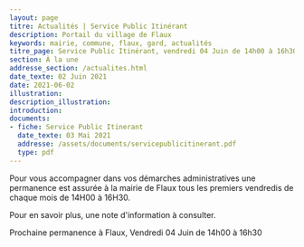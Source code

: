 ```yaml
---
layout: page
titre: Actualités | Service Public Itinérant
description: Portail du village de Flaux
keywords: mairie, commune, flaux, gard, actualités
titre_page: Service Public Itinérant, vendredi 04 Juin de 14h00 à 16h30
section: À la une
addresse_section: /actualites.html
date_texte: 02 Juin 2021
date: 2021-06-02
illustration: 
description_illustration: 
introduction: 
documents:
- fiche: Service Public Itinerant
  date_texte: 03 Mai 2021
  addresse: /assets/documents/servicepublicitinerant.pdf
  type: pdf
---
```


Pour vous accompagner dans vos démarches administratives une permanence est assurée à la mairie de Flaux tous les premiers vendredis de chaque mois 
de 14H00 à 16H30.<br>

Pour en savoir plus, une note d'information à consulter.<br>

Prochaine permanence à Flaux, Vendredi 04 Juin de 14h00 à 16h30 

